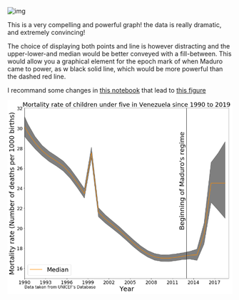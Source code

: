 ![img](Homework8dsps.png)

This is a very compelling and powerful graph! the data is really dramatic, and extremely convincing! 

The choice of displaying both points and line is however distracting and the upper-lower-and median would be better conveyed with a fill-between. This would allow you a graphical element for the epoch mark of when Maduro came to power, as w black solid line, which would be more powerful than the dashed red line. 

I recommand some changes in [this notebook](https://github.com/vicaleram/DSPS_VRamirez/blob/master/HW8/Copy_of_Homework8.ipynb) that lead to [this figure](download.png)

![img](download.png)


